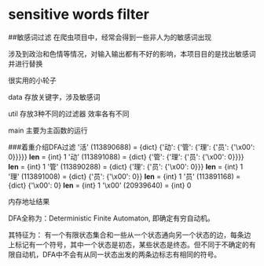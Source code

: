 # sensitive words filter

##敏感词过滤
在爬虫项目中，经常会得到一些非人为的敏感词出现

涉及到政治和色情等情况，对输入输出都有不好的影响，本项目目的是找出敏感词并进行替换

很实用的小轮子

data 存放关键字，涉及敏感词

util 存放3种不同的过滤器 效率各有不同

main 主要为主函数的运行


###着重介绍DFA过滤
'活' (113890688) = {dict} {'动': {'管': {'理': {'员': {'\x00': 0}}}}}
 __len__ = {int} 1
 '动' (113891088) = {dict} {'管': {'理': {'员': {'\x00': 0}}}}
  __len__ = {int} 1
  '管' (113890288) = {dict} {'理': {'员': {'\x00': 0}}}
   __len__ = {int} 1
   '理' (113891008) = {dict} {'员': {'\x00': 0}}
    __len__ = {int} 1
    '员' (113891168) = {dict} {'\x00': 0}
     __len__ = {int} 1
     '\x00' (20939640) = {int} 0
 
 
 内存地址结果
 
 DFA全称为：Deterministic Finite Automaton,
 即确定有穷自动机。
 
 其特征为：
 有一个有限状态集合和一些从一个状态通向另一个状态的边，每条边上标记有一个符号，其中一个状态是初态，某些状态是终态。但不同于不确定的有限自动机，DFA中不会有从同一状态出发的两条边标志有相同的符号。
 
 